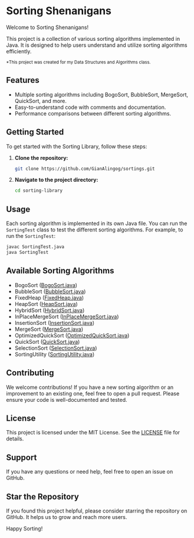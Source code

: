 # Sorting Shenanigans

Welcome to Sorting Shenanigans!

This project is a collection of various sorting algorithms implemented in Java. It is designed to help users understand and utilize sorting algorithms efficiently.

<sub>*This project was created for my Data Structures and Algorithms class.</sub>

## Features

- Multiple sorting algorithms including BogoSort, BubbleSort, MergeSort, QuickSort, and more.
- Easy-to-understand code with comments and documentation.
- Performance comparisons between different sorting algorithms.

## Getting Started

To get started with the Sorting Library, follow these steps:

1. **Clone the repository:**
    ```sh
    git clone https://github.com/GianAlingog/sortings.git
    ```
2. **Navigate to the project directory:**
    ```sh
    cd sorting-library
    ```

## Usage

Each sorting algorithm is implemented in its own Java file. You can run the `SortingTest` class to test the different sorting algorithms. For example, to run the `SortingTest`:

```sh
javac SortingTest.java
java SortingTest
```

## Available Sorting Algorithms

- BogoSort ([BogoSort.java](./sorting/BogoSort.java))
- BubbleSort ([BubbleSort.java](./sorting/BubbleSort.java))
- FixedHeap ([FixedHeap.java](./sorting/FixedHeap.java))
- HeapSort ([HeapSort.java](./sorting/HeapSort.java))
- HybridSort ([HybridSort.java](./sorting/HybridSort.java))
- InPlaceMergeSort ([InPlaceMergeSort.java](./sorting/InPlaceMergeSort.java))
- InsertionSort ([InsertionSort.java](./sorting/InsertionSort.java))
- MergeSort ([MergeSort.java](./sorting/MergeSort.java))
- OptimizedQuickSort ([OptimizedQuickSort.java](./sorting/OptimizedQuickSort.java))
- QuickSort ([QuickSort.java](./sorting/QuickSort.java))
- SelectionSort ([SelectionSort.java](./sorting/SelectionSort.java))
- SortingUtility ([SortingUtility.java](./sorting/SortingUtility.java))

## Contributing

We welcome contributions! If you have a new sorting algorithm or an improvement to an existing one, feel free to open a pull request. Please ensure your code is well-documented and tested.

## License

This project is licensed under the MIT License. See the [LICENSE](LICENSE) file for details.

<!-- ## Acknowledgements

We would like to thank all the contributors who have helped in making this project better. -->

## Support

If you have any questions or need help, feel free to open an issue on GitHub.

## Star the Repository

If you found this project helpful, please consider starring the repository on GitHub. It helps us to grow and reach more users.

Happy Sorting!
